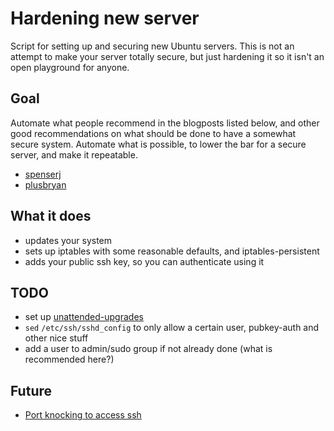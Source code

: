 # Hardening new server
Script for setting up and securing new Ubuntu servers. This is not an attempt to
make your server totally secure, but just hardening it so it isn't an open
playground for anyone.

## Goal
Automate what people recommend in the blogposts listed below, and other
good recommendations on what should be done to have a somewhat secure system.
Automate what is possible, to lower the bar for a secure server, and make it
repeatable.

* [spenserj][spenserj]
* [plusbryan][plusbryan]

## What it does
* updates your system
* sets up iptables with some reasonable defaults, and iptables-persistent
* adds your public ssh key, so you can authenticate using it

## TODO
* set up [unattended-upgrades][unattended-upgrades]
* `sed` `/etc/ssh/sshd_config` to only allow a certain user, pubkey-auth and
  other nice stuff
* add a user to admin/sudo group if not already done (what is recommended here?)

## Future
* [Port knocking to access ssh][portknock]

[unattended-upgrades]: https://help.ubuntu.com/community/AutomaticSecurityUpdates#Using_the_.22unattended-upgrades.22_package
[spenserj]: http://spenserj.com/blog/2013/07/15/securing-a-linux-server/
[portknock]: https://digitalocean.com/community/articles/how-to-configure-port-knocking-using-only-iptables-on-an-ubuntu-vps
[plusbryan]: http://plusbryan.com/my-first-5-minutes-on-a-server-or-essential-security-for-linux-servers
